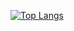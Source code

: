 
<!-- [![KyleBing's GitHub stats](https://github-readme-stats.vercel.app/api?username=KyleBing&custom_title=我的仓库统计)](http://kylebing.cn) -->

<!-- [![Top Langs](https://github-readme-stats.vercel.app/api/top-langs/?username=KyleBing&layout=compact&custom_title=我使用的语言&hide=css,swift,php&langs_count=4)](http://kylebing.cn) -->
[![Top Langs](https://github-readme-stats.vercel.app/api/top-langs/?username=KyleBing&layout=compact&custom_title=我使用的语言)](https://kylebing.cn)

<!-- [![Readme Card](https://github-readme-stats.vercel.app/api/pin/?username=KyleBing&repo=iphone)](http://github.com/KyleBing/iphone) -->
<!-- [![Readme Card](https://github-readme-stats.vercel.app/api/pin/?username=KyleBing&repo=ipad)](http://github.com/KyleBing/ipad) -->
<!-- [![Readme Card](https://github-readme-stats.vercel.app/api/pin/?username=KyleBing&repo=apple-chip)](http://github.com/KyleBing/apple-chip) -->
<!-- [![Readme Card](https://github-readme-stats.vercel.app/api/pin/?username=KyleBing&repo=airpods)](http://github.com/KyleBing/airpods) -->
